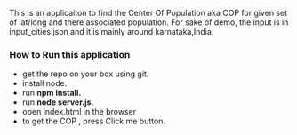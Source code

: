 This is an applicaiton to find the Center Of Population aka COP for given set of lat/long and there associated population. 
For sake of demo, the input is in input_cities.json and it is mainly around karnataka,India.

<h3>How to Run this application </h3>
<ul>
<li>get the repo on your box using git.</li>
<li>install node.</li>
<li>run <b>npm install.</b> </li>
<li>run <b>node server.js. </b></li>
<li>open index.html in the browser </li>
<li>to get the COP , press Click me button.</li>
</ul>